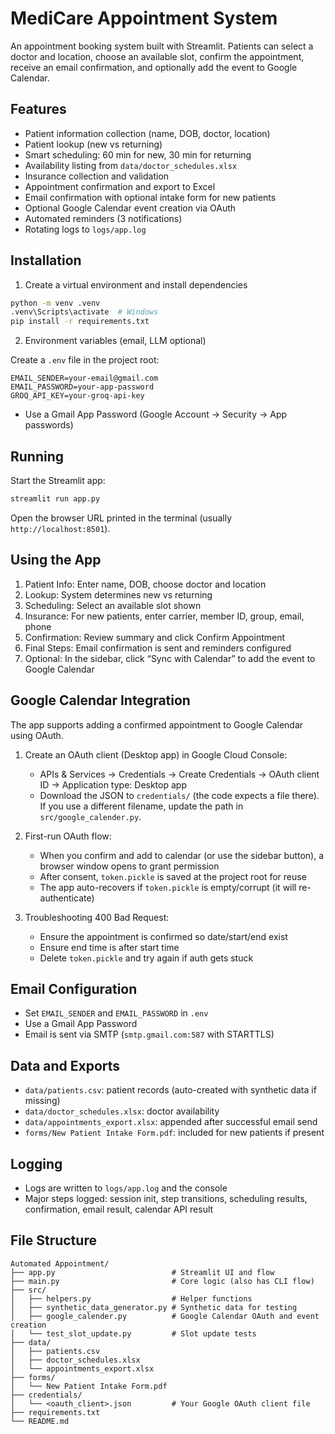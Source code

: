 # MediCare Appointment System 
An appointment booking system built with Streamlit. Patients can select a doctor and location, choose an available slot, confirm the appointment, receive an email confirmation, and optionally add the event to Google Calendar.

## Features

- Patient information collection (name, DOB, doctor, location)
- Patient lookup (new vs returning)
- Smart scheduling: 60 min for new, 30 min for returning
- Availability listing from `data/doctor_schedules.xlsx`
- Insurance collection and validation
- Appointment confirmation and export to Excel
- Email confirmation with optional intake form for new patients
- Optional Google Calendar event creation via OAuth
- Automated reminders (3 notifications)
- Rotating logs to `logs/app.log`

## Installation

1) Create a virtual environment and install dependencies

```bash
python -m venv .venv
.venv\Scripts\activate  # Windows
pip install -r requirements.txt
```

2) Environment variables (email, LLM optional)

Create a `.env` file in the project root:

```
EMAIL_SENDER=your-email@gmail.com
EMAIL_PASSWORD=your-app-password
GROQ_API_KEY=your-groq-api-key
```

- Use a Gmail App Password (Google Account → Security → App passwords)

## Running

Start the Streamlit app:

```bash
streamlit run app.py
```

Open the browser URL printed in the terminal (usually `http://localhost:8501`).

## Using the App

1) Patient Info: Enter name, DOB, choose doctor and location
2) Lookup: System determines new vs returning
3) Scheduling: Select an available slot shown
4) Insurance: For new patients, enter carrier, member ID, group, email, phone
5) Confirmation: Review summary and click Confirm Appointment
6) Final Steps: Email confirmation is sent and reminders configured
7) Optional: In the sidebar, click “Sync with Calendar” to add the event to Google Calendar

## Google Calendar Integration

The app supports adding a confirmed appointment to Google Calendar using OAuth.

1) Create an OAuth client (Desktop app) in Google Cloud Console:
   - APIs & Services → Credentials → Create Credentials → OAuth client ID → Application type: Desktop app
   - Download the JSON to `credentials/` (the code expects a file there). If you use a different filename, update the path in `src/google_calender.py`.

2) First-run OAuth flow:
   - When you confirm and add to calendar (or use the sidebar button), a browser window opens to grant permission
   - After consent, `token.pickle` is saved at the project root for reuse
   - The app auto-recovers if `token.pickle` is empty/corrupt (it will re-authenticate)

3) Troubleshooting 400 Bad Request:
   - Ensure the appointment is confirmed so date/start/end exist
   - Ensure end time is after start time
   - Delete `token.pickle` and try again if auth gets stuck

## Email Configuration

- Set `EMAIL_SENDER` and `EMAIL_PASSWORD` in `.env`
- Use a Gmail App Password
- Email is sent via SMTP (`smtp.gmail.com:587` with STARTTLS)

## Data and Exports

- `data/patients.csv`: patient records (auto-created with synthetic data if missing)
- `data/doctor_schedules.xlsx`: doctor availability
- `data/appointments_export.xlsx`: appended after successful email send
- `forms/New Patient Intake Form.pdf`: included for new patients if present

## Logging

- Logs are written to `logs/app.log` and the console
- Major steps logged: session init, step transitions, scheduling results, confirmation, email result, calendar API result

## File Structure

```
Automated Appointment/
├── app.py                          # Streamlit UI and flow
├── main.py                         # Core logic (also has CLI flow)
├── src/
│   ├── helpers.py                  # Helper functions
│   ├── synthetic_data_generator.py # Synthetic data for testing
│   ├── google_calender.py          # Google Calendar OAuth and event creation
│   └── test_slot_update.py         # Slot update tests
├── data/
│   ├── patients.csv
│   ├── doctor_schedules.xlsx
│   └── appointments_export.xlsx
├── forms/
│   └── New Patient Intake Form.pdf
├── credentials/
│   └── <oauth_client>.json         # Your Google OAuth client file
├── requirements.txt
└── README.md
```


